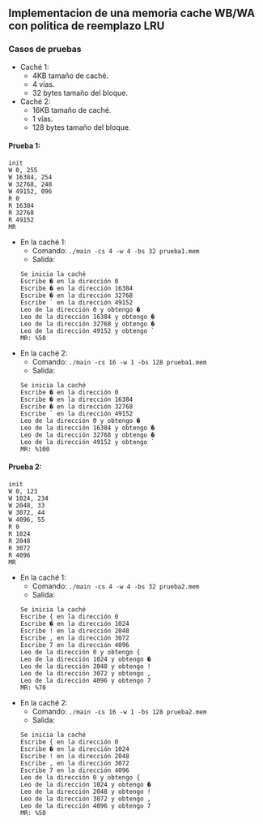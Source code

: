 ## Implementacion de una memoria cache WB/WA con politica de reemplazo LRU


### Casos de pruebas
- Caché 1:
    - 4KB tamaño de caché.
    - 4 vías.
    - 32 bytes tamaño del bloque.
- Caché 2:
    - 16KB tamaño de caché.
    - 1 vías.
    - 128 bytes tamaño del bloque.

#### Prueba 1:
``` 
init
W 0, 255
W 16384, 254
W 32768, 248
W 49152, 096
R 0
R 16384
R 32768
R 49152
MR
```

- En la caché 1:
    - Comando: ``` ./main -cs 4 -w 4 -bs 32 prueba1.mem ```
    - Salida:
    ```
    Se inicia la caché
    Escribe � en la dirección 0
    Escribe � en la dirección 16384
    Escribe � en la dirección 32768
    Escribe ` en la dirección 49152
    Leo de la dirección 0 y obtengo �
    Leo de la dirección 16384 y obtengo �
    Leo de la dirección 32768 y obtengo �
    Leo de la dirección 49152 y obtengo `
    MR: %50
    ```
- En la caché 2:
    - Comando: ``` ./main -cs 16 -w 1 -bs 128 prueba1.mem ```
    - Salida:
    ```
    Se inicia la caché
    Escribe � en la dirección 0
    Escribe � en la dirección 16384
    Escribe � en la dirección 32768
    Escribe ` en la dirección 49152
    Leo de la dirección 0 y obtengo �
    Leo de la dirección 16384 y obtengo �
    Leo de la dirección 32768 y obtengo �
    Leo de la dirección 49152 y obtengo `
    MR: %100
    ```

#### Prueba 2:
``` 
init
W 0, 123
W 1024, 234
W 2048, 33
W 3072, 44
W 4096, 55
R 0
R 1024
R 2048
R 3072
R 4096
MR
```

- En la caché 1:
    - Comando: ``` ./main -cs 4 -w 4 -bs 32 prueba2.mem ```
    - Salida:
    ```
    Se inicia la caché
    Escribe { en la dirección 0
    Escribe � en la dirección 1024
    Escribe ! en la dirección 2048
    Escribe , en la dirección 3072
    Escribe 7 en la dirección 4096
    Leo de la dirección 0 y obtengo {
    Leo de la dirección 1024 y obtengo �
    Leo de la dirección 2048 y obtengo !
    Leo de la dirección 3072 y obtengo ,
    Leo de la dirección 4096 y obtengo 7
    MR: %70
    ```
- En la caché 2:
    - Comando: ``` ./main -cs 16 -w 1 -bs 128 prueba2.mem ```
    - Salida:
    ```
    Se inicia la caché
    Escribe { en la dirección 0
    Escribe � en la dirección 1024
    Escribe ! en la dirección 2048
    Escribe , en la dirección 3072
    Escribe 7 en la dirección 4096
    Leo de la dirección 0 y obtengo {
    Leo de la dirección 1024 y obtengo �
    Leo de la dirección 2048 y obtengo !
    Leo de la dirección 3072 y obtengo ,
    Leo de la dirección 4096 y obtengo 7
    MR: %50
    ```